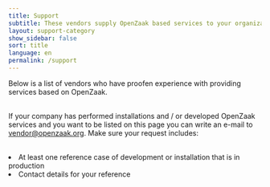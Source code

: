 ```yaml
---
title: Support
subtitle: These vendors supply OpenZaak based services to your organization
layout: support-category
show_sidebar: false
sort: title
language: en
permalink: /support
---
```


Below is a list of vendors who have proofen experience with providing services based on OpenZaak.<br><br>

If your company has performed installations and / or developed OpenZaak services and you want to be listed on this page you can write an e-mail to vendor@openzaak.org. Make sure your request includes:<br><br>

<li>At least one reference case of development or installation that is in production</li>
<li>Contact details for your reference</li>
